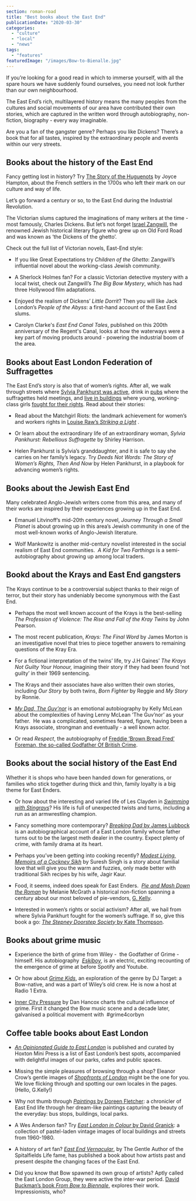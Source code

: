 ```yaml
---
section: roman-road
title: "Best books about the East End"
publicationDate: "2020-03-30"
categories: 
  - "culture"
  - "local"
  - "news"
tags: 
  - "features"
featuredImage: "/images/Bow-to-Bienalle.jpg"
---
```


  
If you’re looking for a good read in which to immerse yourself, with all the spare hours we have suddenly found ourselves, you need not look further than our own neighbourhood.

The East End’s rich, multilayered history means the many peoples from the cultures and social movements of our area have contributed their own stories, which are captured in the written word through autobiography, non-fiction, biography - every way imaginable.

Are you a fan of the gangster genre? Perhaps you like Dickens? There’s a book that for all tastes, inspired by the extraordinary people and events within our very streets.

## Books about the history of the East End

Fancy getting lost in history? Try [The Story of the Huguenots](https://romanroadlondon.com/the-story-of-the-huguenots-joyce-hampton-book-review/) by Joyce Hampton, about the French settlers in the 1700s who left their mark on our culture and way of life. 

Let’s go forward a century or so, to the East End during the Industrial Revolution.

The Victorian slums captured the imaginations of many writers at the time - most famously, Charles Dickens. But let’s not forget [Israel Zangwill](https://romanroadlondon.com/east-end-writer-israel-zangwill-old-ford-road/), the renowned Jewish historical literary figure who grew up on Old Ford Road and was known as ‘the Dickens of the ghetto’.

Check out the full list of Victorian novels, East-End style:

- If you like Great Expectations try _Children of the Ghetto_: Zangwill’s influential novel about the working-class Jewish community.

- A Sherlock Holmes fan? For a classic Victorian detective mystery with a local twist, check out Zangwill’s _The Big Bow Mystery_, which has had three Hollywood film adaptations. 

- Enjoyed the realism of Dickens’ _Little Dorrit_? Then you will like Jack London’s _People of the Abyss_: a first-hand account of the East End slums.

- Carolyn Clarke's _East End Canal Tales_, published on this 200th anniversary of the Regent's Canal, looks at how the waterways were a key part of moving products around - powering the industrial boom of the area.

## Books about East London Federation of Suffragettes

The East End’s story is also that of women’s rights. After all, we walk through streets where [Sylvia Pankhurst was activ](https://romanroadlondon.com/sylvia-pankhursts-east-london-toy-factory/)[e](https://romanroadlondon.com/sylvia-pankhursts-east-london-toy-factory/), drink in [pubs](https://romanroadlondon.com/sylvia-pankhurst-lord-morpeth-mural/) where the suffragettes held meetings, and [live in buildings](https://romanroadlondon.com/bow-quarter-interiors-anton-rodriguez/) where young, working-class girls [fought for their rights](https://romanroadlondon.com/sarah-chapman-matchstick-girl-campaign-memorial/). Read about their stories:

- Read about the Matchgirl Riots: the landmark achievement for women’s and workers rights in [Louise Raw’s _Striking a Light_](https://romanroadlondon.com/striking-a-light-louise-raw-book-review/) .

- Or learn about the extraordinary life of an extraordinary woman, _Sylvia Pankhurst: Rebellious Suffragette_ by Shirley Harrison. 

- Helen Pankhurst is Sylvia’s granddaughter, and it is safe to say she carries on her family’s legacy. Try _Deeds Not Words: The Story of Women’s Rights, Then And Now_ by Helen Pankhurst, in a playbook for advancing women’s rights.

## Books about the Jewish East End

Many celebrated Anglo-Jewish writers come from this area, and many of their works are inspired by their experiences growing up in the East End. 

- Emanuel Litvinoff’s mid-20th century novel, _Journey Through a Small Planet_ is about growing up in this area’s Jewish community in one of the most well-known works of Anglo-Jewish literature. 

- Wolf Mankowitz is another mid-century novelist interested in the social realism of East End communities.  _A Kid for Two Farthings_ is a semi-autobiography about growing up among local traders.

## Bookd about the Krays and East End gangsters

The Krays continue to be a controversial subject thanks to their reign of terror, but their story has undeniably become synonymous with the East End.

- Perhaps the most well known account of the Krays is the best-selling _The Profession of Violence: The Rise and Fall of the Kray Twins_ by John Pearson.

- The most recent publication, _Krays: The Final Word_ by James Morton is an investigative novel that tries to piece together answers to remaining questions of the Kray Era. 

- For a fictional interpretation of the twins’ life, try J.H Gaines’ _The Krays Not Guilty Your Honour,_ imagining their story if they had been found ‘not guilty’ in their 1969 sentencing.

- The Krays and their associates have also written their own stories, including _Our_ [](https://en.wikipedia.org/wiki/Our_Story_\(book\))_Story_ by both twins, _Born Fighter_ by Reggie and _My Story_ by Ronnie.

- [_My Dad, The Guv’nor_](https://romanroadlondon.com/my-dad-the-guvnor-by-kelly-mclean-book-review/) is an emotional autobiography by Kelly McLean about the complexities of having Lenny McLean ‘The Guv’nor’ as your father.  He was a complicated, sometimes feared, figure, having been a Krays associate, strongman and eventually - a well known actor.

- Or read _Respect_, the autobiography of [Freddie ‘Brown Bread Fred’ Foreman, the so-called Godfather Of British Crime](https://romanroadlondon.com/freddie-foreman-east-end-gangster-interview/).

## Books about the social history of the East End

Whether it is shops who have been handed down for generations, or families who stick together during thick and thin, family loyalty is a big theme for East Enders. 

- Or how about the interesting and varied life of Les Clayden in [_Swimming with Stingrays_](https://romanroadlondon.com/swimming-with-stingrays-book-review/)? His life is full of unexpected twists and turns, including a run as an armwrestling champion.

- Fancy something more contemporary? [_Breaking Dad_ by James Lubbock](https://romanroadlondon.com/breaking-dad-book-review/) is an autobiographical account of a East London family whose father turns out to be the largest meth dealer in the country. Expect plenty of crime, with family drama at its heart.

- Perhaps you’ve been getting into cooking recently? [_Modest Living, Memoirs of a Cockney Sikh_](https://romanroadlondon.com/modest-living-memoirs-cockney-sikh-book-review/) by Suresh Singh is a story about familial love that will give you the warm and fuzzies, only made better with traditional Sikh recipes by his wife, Jagir Kaur. 

- Food, it seems, indeed does speak for East Enders.  _[Pie and Mash Down the Roman](https://romanroadlondon.com/pie-and-mash-melanie-mcgrath-book-review/)_ by Melanie McGrath a historical non-fiction spanning a century about our most beloved of pie-vendors, [G. Kelly](https://romanroadlondon.com/g-kelly-pie-mash-shop-working-class-food/). 

- Interested in women’s rights or social activism? After all, we hail from where Sylvia Pankhurt fought for the women’s suffrage. If so, give this book a go: [_The Stepney Doorstep Society_ by Kate Thompson](https://romanroadlondon.com/stepney-doorstep-society-book-review/). 

## Books about grime music

- Experience the birth of grime from Wiley -  the Godfather of Grime - himself. His autobiography  [_Eskiboy_](https://romanroadlondon.com/wiley-eskiboy-book-review/), is an electric, exciting recounting of the emergence of grime at before Spotify and Youtube.

- Or how about [_Grime Kids_](https://romanroadlondon.com/grime-kids-book-review-dj-target/), an exploration of the genre by DJ Target: a Bow-native, and was a part of Wiley’s old crew. He is now a host at Radio 1 Extra.

- [Inner City Pressure](https://romanroadlondon.com/inner-city-pressure-dan-hancox-book-review/) by Dan Hancox charts the cultural influence of grime. First it changed the Bow music scene and a decade later, galvanised a political movement with  #grime4corbyn

## Coffee table books about East London

- [_An Opinionated Guide to East London_](https://romanroadlondon.com/an-opinionated-guide-to-east-london-book-review/) is published and curated by Hoxton Mini Press is a list of East London’s best spots, accompanied with delightful images of our parks, cafes and public spaces. 

- Missing the simple pleasures of browsing through a shop? Eleanor Crow’s gentle images of [_Shopfronts of London_](https://romanroadlondon.com/shopfronts-of-london-eleanor-crow-book-review/) might be the one for you. We love flicking through and spotting our own locales in the pages. (Hello, G.Kelly!) 

- Why not thumb through [_Paintings_ by Doreen Fletcher](https://romanroadlondon.com/doreen-fletchers-paintings-book-review/): a chronicler of East End life through her dream-like paintings capturing the beauty of the everyday: bus stops, buildings, local parks.

- A Wes Anderson fan? Try [_East London in Colour_ by David Granick](https://romanroadlondon.com/east-end-in-colour-david-granick-review/): a collection of pastel-laden vintage images of local buildings and streets from 1960-1980.

- A history of art fan? [_East End Vernacular_](https://romanroadlondon.com/east-end-vernacular-gentle-author-book-review/), by The Gentle Author of the Spitalfields Life fame, has published a book about how artists past and present despite the changing faces of the East End.

- Did you know that Bow spawned its own group of artists? Aptly called the East London Group, they were active the inter-war period. [David Buckman’s book _From Bow to Biennale_,](https://romanroadlondon.com/from-bow-to-biennale-book-review/) explores their work. Impressionists, who?
